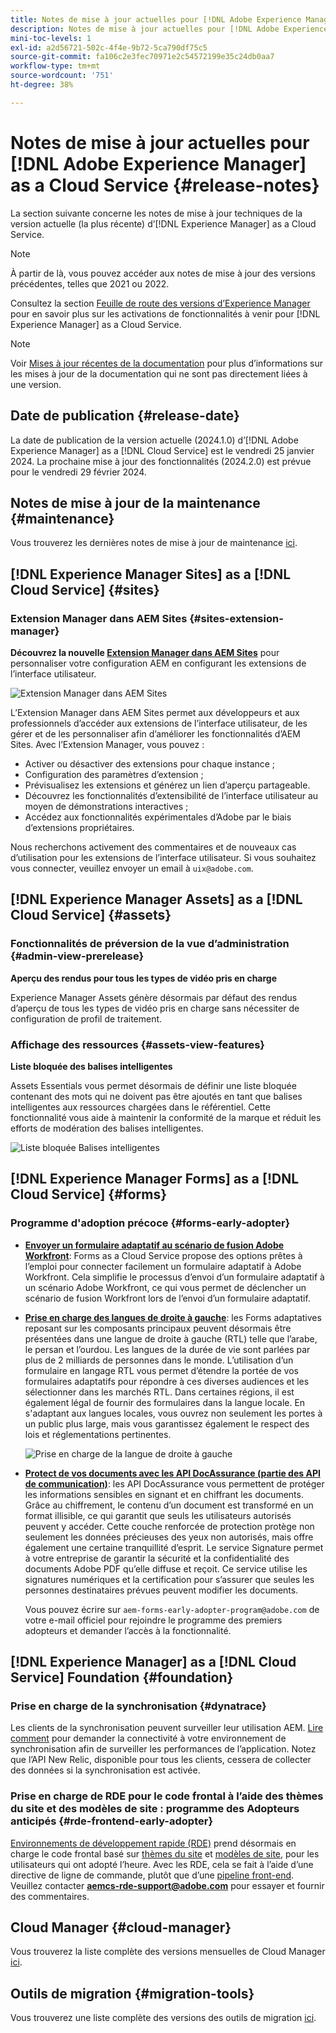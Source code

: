 ```yaml
---
title: Notes de mise à jour actuelles pour [!DNL Adobe Experience Manager] as a Cloud Service.
description: Notes de mise à jour actuelles pour [!DNL Adobe Experience Manager] as a Cloud Service.
mini-toc-levels: 1
exl-id: a2d56721-502c-4f4e-9b72-5ca790df75c5
source-git-commit: fa106c2e3fec70971e2c54572199e35c24db0aa7
workflow-type: tm+mt
source-wordcount: '751'
ht-degree: 38%

---
```


# Notes de mise à jour actuelles pour [!DNL Adobe Experience Manager] as a Cloud Service {#release-notes}

La section suivante concerne les notes de mise à jour techniques de la version actuelle (la plus récente) d’[!DNL Experience Manager] as a Cloud Service.

>[!NOTE]
>
>À partir de là, vous pouvez accéder aux notes de mise à jour des versions précédentes, telles que 2021 ou 2022.
>
>Consultez la section [Feuille de route des versions d’Experience Manager](https://experienceleague.adobe.com/docs/experience-manager-release-information/aem-release-updates/update-releases-roadmap.html?lang=fr) pour en savoir plus sur les activations de fonctionnalités à venir pour [!DNL Experience Manager] as a Cloud Service.

>[!NOTE]
>
>Voir [Mises à jour récentes de la documentation](https://experienceleague.adobe.com/docs/experience-manager-release-information/aem-release-updates/doc-updates/documentation-updates.html?lang=fr) pour plus d’informations sur les mises à jour de la documentation qui ne sont pas directement liées à une version.

## Date de publication {#release-date}

La date de publication de la version actuelle (2024.1.0) d’[!DNL Adobe Experience Manager] as a [!DNL Cloud Service] est le vendredi 25 janvier 2024. La prochaine mise à jour des fonctionnalités (2024.2.0) est prévue pour le vendredi 29 février 2024.

## Notes de mise à jour de la maintenance {#maintenance}

Vous trouverez les dernières notes de mise à jour de maintenance [ici](/help/release-notes/maintenance/latest.md).

<!-- 

## Release Video {#release-video}

Have a look at the December 2023 Release Overview video for a summary of the features added in the 2023.12.0 release:

>[!VIDEO](https://video.tv.adobe.com/v/3425864?quality=12)

-->

## [!DNL Experience Manager Sites] as a [!DNL Cloud Service] {#sites}

### Extension Manager dans AEM Sites {#sites-extension-manager}

**Découvrez la nouvelle [Extension Manager dans AEM Sites](https://developer.adobe.com/uix/docs/extension-manager/)** pour personnaliser votre configuration AEM en configurant les extensions de l’interface utilisateur.

![Extension Manager dans AEM Sites](/help/assets/sites/extension-manager/homepage.png)

L’Extension Manager dans AEM Sites permet aux développeurs et aux professionnels d’accéder aux extensions de l’interface utilisateur, de les gérer et de les personnaliser afin d’améliorer les fonctionnalités d’AEM Sites.
Avec l’Extension Manager, vous pouvez :

* Activer ou désactiver des extensions pour chaque instance ;
* Configuration des paramètres d’extension ;
* Prévisualisez les extensions et générez un lien d’aperçu partageable.
* Découvrez les fonctionnalités d’extensibilité de l’interface utilisateur au moyen de démonstrations interactives ;
* Accédez aux fonctionnalités expérimentales d’Adobe par le biais d’extensions propriétaires.

Nous recherchons activement des commentaires et de nouveaux cas d’utilisation pour les extensions de l’interface utilisateur. Si vous souhaitez vous connecter, veuillez envoyer un email à `uix@adobe.com`.

## [!DNL Experience Manager Assets] as a [!DNL Cloud Service] {#assets}

### Fonctionnalités de préversion de la vue d’administration {#admin-view-prerelease}

**Aperçu des rendus pour tous les types de vidéo pris en charge**

Experience Manager Assets génère désormais par défaut des rendus d’aperçu de tous les types de vidéo pris en charge sans nécessiter de configuration de profil de traitement.

### Affichage des ressources {#assets-view-features}

**Liste bloquée des balises intelligentes**

Assets Essentials vous permet désormais de définir une liste bloquée contenant des mots qui ne doivent pas être ajoutés en tant que balises intelligentes aux ressources chargées dans le référentiel. Cette fonctionnalité vous aide à maintenir la conformité de la marque et réduit les efforts de modération des balises intelligentes.

![Liste bloquée Balises intelligentes](/help/assets/assets/block-tags.png)


## [!DNL Experience Manager Forms] as a [!DNL Cloud Service] {#forms}

<!-- 

* **Configure a shard for Adobe Sign for AEM Forms**: Adobe distributes Acrobat Sign API around the globe in many deployment units called "shards." Each shard serves a customer's account, such as NA1, NA2, NA3, EU1, JP1, AU1, IN1, and others. The shard names correspond to geographic locations. You can now use more than one shard while using Adobe Sign integration with AEM Forms. 

-->

### Programme d&#39;adoption précoce {#forms-early-adopter}

* **[Envoyer un formulaire adaptatif au scénario de fusion Adobe Workfront](/help/forms/submit-adaptive-form-to-workfront-fusion.md)**: Forms as a Cloud Service propose des options prêtes à l’emploi pour connecter facilement un formulaire adaptatif à Adobe Workfront. Cela simplifie le processus d’envoi d’un formulaire adaptatif à un scénario Adobe Workfront, ce qui vous permet de déclencher un scénario de fusion Workfront lors de l’envoi d’un formulaire adaptatif.

* **[Prise en charge des langues de droite à gauche](/help/forms/supporting-new-language-localization-core-components.md)**: les Forms adaptatives reposant sur les composants principaux peuvent désormais être présentées dans une langue de droite à gauche (RTL) telle que l’arabe, le persan et l’ourdou. Les langues de la durée de vie sont parlées par plus de 2 milliards de personnes dans le monde. L’utilisation d’un formulaire en langage RTL vous permet d’étendre la portée de vos formulaires adaptatifs pour répondre à ces diverses audiences et les sélectionner dans les marchés RTL. Dans certaines régions, il est également légal de fournir des formulaires dans la langue locale. En s&#39;adaptant aux langues locales, vous ouvrez non seulement les portes à un public plus large, mais vous garantissez également le respect des lois et réglementations pertinentes.

  ![Prise en charge de la langue de droite à gauche](/help/forms/assets/right-to-left-language-support.png)

* **[Protect de vos documents avec les API DocAssurance (partie des API de communication)](/help/forms/aem-forms-cloud-service-communications-introduction.md#document-assurance-doc-assurance)**: les API DocAssurance vous permettent de protéger les informations sensibles en signant et en chiffrant les documents. Grâce au chiffrement, le contenu d’un document est transformé en un format illisible, ce qui garantit que seuls les utilisateurs autorisés peuvent y accéder. Cette couche renforcée de protection protège non seulement les données précieuses des yeux non autorisés, mais offre également une certaine tranquillité d’esprit. Le service Signature permet à votre entreprise de garantir la sécurité et la confidentialité des documents Adobe PDF qu’elle diffuse et reçoit. Ce service utilise les signatures numériques et la certification pour s’assurer que seules les personnes destinataires prévues peuvent modifier les documents.

  Vous pouvez écrire sur `aem-forms-early-adopter-program@adobe.com` de votre e-mail officiel pour rejoindre le programme des premiers adopteurs et demander l’accès à la fonctionnalité.

## [!DNL Experience Manager] as a [!DNL Cloud Service] Foundation {#foundation}

### Prise en charge de la synchronisation {#dynatrace}

Les clients de la synchronisation peuvent surveiller leur utilisation AEM. [Lire comment](/help/implementing/cloud-manager/dynatrace.md) pour demander la connectivité à votre environnement de synchronisation afin de surveiller les performances de l’application. Notez que l’API New Relic, disponible pour tous les clients, cessera de collecter des données si la synchronisation est activée.

### Prise en charge de RDE pour le code frontal à l’aide des thèmes du site et des modèles de site : programme des Adopteurs anticipés {#rde-frontend-early-adopter}

[Environnements de développement rapide (RDE)](/help/implementing/developing/introduction/rapid-development-environments.md) prend désormais en charge le code frontal basé sur [thèmes du site](/help/sites-cloud/administering/site-creation/site-themes.md) et [modèles de site](/help/sites-cloud/administering/site-creation/site-templates.md), pour les utilisateurs qui ont adopté l’heure. Avec les RDE, cela se fait à l’aide d’une directive de ligne de commande, plutôt que d’une [pipeline front-end](/help/sites-cloud/administering/site-creation/enable-front-end-pipeline.md). Veuillez contacter **aemcs-rde-support@adobe.com** pour essayer et fournir des commentaires.

## Cloud Manager {#cloud-manager}

Vous trouverez la liste complète des versions mensuelles de Cloud Manager [ici](/help/implementing/cloud-manager/release-notes/current.md).

## Outils de migration {#migration-tools}

Vous trouverez une liste complète des versions des outils de migration [ici](/help/journey-migration/release-notes/release-notes-migration-tools-current.md).
